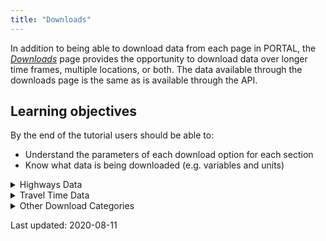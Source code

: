```yaml
---
title: "Downloads"
---
```

In addition to being able to download data from each page in PORTAL, the [_Downloads_](http://new.portal.its.pdx.edu:8080/downloads/) page provides the opportunity to download data over longer time frames, multiple locations, or both.  The data available through the downloads page is the same as is available through the API.

## Learning objectives
By the end of the tutorial users should be able to:

* Understand the parameters of each download option for each section
* Know what data is being downloaded (e.g. variables and units)

<details><summary>Highways Data</summary>
<p>

### Highways
Highway data can be downloaded from this section by selecting the start and end date of interest, days of week, format, highway of interest, and temporal resolution. Multiple highway sections can be downloaded at once by holding the ctrl key and clicking on the desired highway in the Highway menu.

The following data are provided:

| Name          | Description                                                                         | Type                       | Example                   |
| ------------- | ----------------------------------------------------------------------------------- | -------------------------- | ------------------------- |
| starttime     | Starting time of the data                                                           | Date/Time Formatted String | 2020-05-11T00:00:00-07:00 |
| resolution    | Temporal Resolution of the data                                                     | Time Formatted String      | 01:00:00                  |
| detector_id   | Detector ID along selected route                                                    | Integer                    | 100907                    |
| speed         | Average speed of vehicles passing the detector                                      | Float                      | 59.0                      |
| volume        | Number of vehicles per hour which pass the detector                                 | Integer                    | 16                        |
| occupancy     | Percentage of time cars are being detected                                          | Float                      | .88                       |
| countreadings |                                                                                     | Integer                    | 28                        |
| delay         | Vehicle Hours Traveled, minus the time it would take a vehicle to travel at the maximum permitted speed on a segment | Float     | 0.01      |
| traveltime    | The average amount of time for a vehicle to travel through a segment                | Float                      | 0.4                       |
| vht           | Vehicle Hours Traveled - the total hours traveled within a segment by all vehicles  | Float                      | 0.11                      |
| vmt           | Vehicle Miles Traveled - the total miles traveled on a segment by all vehicles      | Float                      | 6.24                      |

In order to calculate distance traveled, divide `vmt` by `volume`.

A tutorial on using the Highways function can be found [_here_]({{ site.url }}{{ site.baseurl }}/documents/highways/).

### Stations metadata
Information on the individual stations in the network can be downloaded from this section; the `highwayid` attribute is used to join these values to Highways and Highway Metadata. The `stationid` attribute can be used to join these values to Detector Metadata.

The following data are provided:

| Name         | Description                                                                         | Type    | Example                              |
| ------------ | ----------------------------------------------------------------------------- | ------- | ------------------------------------ |
| stationid    | The unique station ID value of each station                                   | Integer | 3154                                 |
| highwayid    | The unique highway ID value of the highway on which the station is located    | Integer | 10                                   |
| milepost     | The mile post location of the station on the highway                          | Float   | 0.25                                 |
| locationtext | Description of the location of the station                                    | String  | Wilshire (2DS043) @ SB OR 217 MP0.25 |
| length       | Length of segment in miles                                                    | Float   | 0.185                                |
| numberlanes  | Number of lanes at the station - returned as an empty value in _most_ queries | Integer | (Null)                               |
| agencyid     | Station ID issued by agency maintaining the station                           | Integer | 321                                  |
| x_coord      | Longitude of station                                                          | Float   | -122.78043                           |
| y_coord      | Latitude of station                                                           | Float   | 45.50622                             |
| active_dates | Provided as a set of key: value pairs; lower indicates the initial active date of the station, upper indicates the date the station was deactivated | String | {""lower"": ""2014-04-29"", ""upper"": null, ""bounds"": ""[)""} |

An interactive map of all the stations in the network can be viewed [_here_]({{ site.url }}{{ site.baseurl }}/documents/stations/)

### Detector metadata
Information on the individual detectors at each station can be downloaded from this section; the `highwayid` attribute is used to join these values to Highways and Highway Metadata. The `stationid` attribute can be used to join these values to Detector Metadata.

The following data are provided:

| Name          | Description                                                                            | Type              | Example              |
| ------------- | -------------------------------------------------------------------------------------- | ----------------- | ---------------------|
| detectorid    | The unique detector ID value of each detector                                          | Integer           | 102017               |
| stationid     | The unique station ID of the station at which the detector is located                  | Integer           | 5207                 |
| highwayid     | The unique highway ID value of the highway on which the detector is located            | Integer           | 54                   |
| milepost      | The mile post location of the station on the highway                                   | Float             | 36.15                |
| detectortitle | Agency given name (if any), or repeat of id value                                      | String or Integer | 205es03615:\_MN___1  |
| lanenumber    | PORTAL lane number; 1 is the leftmost lane, regardless of agency jurisdiction          | Integer           | 1                    |
| agency_lane   | Agency issued lane number, where 1 is leftmost lane for ODOT, rightmost lane for WSDOT | Integer           | 1                    |
| active_dates  | Provided as a set of key: value pairs; lower indicates the initial active date of the station, upper indicates the date the station was deactivated | String | {""lower"": ""2017-04-06"", ""upper"": null, ""bounds"": ""[)""} |

An interactive map of all the stations in the network can be viewed [_here_]({{ site.url }}{{ site.baseurl }}/documents/stations/)

### Highways metadata
Information on the highways in the system can be downloaded from this section.

The following data are provided:

| Name              | Description                                                    | Type    | Example         |
| ----------------- | -------------------------------------------------------------- | ------- | ----------------|
| highwayid         | The unique ID value of each highway                            | Integer | 616             |
| direction         | Cardinal direction of traffic flow (or CONST for construction) | String  | EAST            |
| highwayname       | Name of Highway                                                | String  | R2 Beltline Hwy |
| oppositehighwayid | ID of highway with opposite flow (or null value, if none)      | Integer | 617             |


</p>
</details>

<details><summary>Travel Time Data</summary>
<p>

### Aggregated travel time
The following data are provided:

| Name                | Description                                                    | Type                           | Example                   |
| ------------------- | -------------------------------------------------------------- | ------------------------------ | ------------------------- |
| average_travel_time | Average travel time of segment in minutes                      | Float                          | 151.4                     |
| countreadings       | Sample Size                                                    | Integer                        | 5                         |
| id                  | Unique ID value of aggregation                                 | Integer                        | 2386933463                |
| resolution          | Temporal Resolution of Data                                    | Time Formatted String          | 00:05:00                  |    
| segment_id          | Unique ID, used to join with segment inventory metadata        | Integer                        | 2264                      |
| starttime           | Start time of chosen resolution                                | Date and Time Formatted String | 2019-07-10T00:00:00-07:00 |

### Raw travel time
The following data are provided:

| Name                               | Description                                                    | Type                           | Example                          |
| ---------------------------------- | -------------------------------------------------------------- | ------------------------------ | -------------------------------- |
| below_min_filter                   |                                                                | Integer                        | 0                                |
| calc_confidence_interval           |                                                                | Float                          | 47.62680841791146                |
| calc_variance                      |                                                                | Float                          | 1910.7777233115469               |
| exceeded_max_filter                |                                                                | Integer                        | 0                                |
| segment_calc_time                  |                                                                | Date and Time Formatted String | 2019-07-15T08:10:13.870000-07:00 |
| segment_id                         |                                                                | Integer                        | 2264                             |
| segment_travel_time                |                                                                | Integer                        | 250                              |
| std_deviation_calc_samples_removed |                                                                | Integer                        | 3                                |
| std_deviation_filter_value         |                                                                | Float                          | 625.985307791092                 |


### Travel time segment inventory
The following data are provided:

| Name                          | Description                                                    | Type    | Example                             |
| ----------------------------- | -------------------------------------------------------------- | ------- | ----------------------------------- |
| active                        | Indicator of whether the segment is active in the system       | Boolean | true                                |
| beginning_dcu                 | ID value for DCU at start of segment                           | Integer | 535                                 |
| calculation_period            |                                                                | Integer | 10                                  |
| calculation_threshold         |                                                                | Integer | 30                                  |
| end_dcu                       | ID value for DCU at end of segment                             | Integer | 533                                 |
| minimum_lanes_reporting       | If beginning_dcu and end_dcu are present, this is a null value. Otherwise, it is 0.5 | Float             | 0.5 |
| minimum_samples               | Minimum number of samples required to produce a data point     | Integer | 3                                   |
| segment_id                    | Unique ID of Highway Segment                                   | Integer | 2667                                |
| segment_length                | Length of segment, as measured between beginning and end DCUs  | Integer | 100                                 |
| segment_maximum_filter        |                                                                | Integer | 1000                                |
| segment_minimum_filter        |                                                                | Integer | 10                                  |
| segment_name                  | Name of Segment                                                | String  | Powell Blvd EB at SE 8th to SE 33rd |
| segment_type                  |                                                                | Integer | 1                                   |
| source_system                 |                                                                | String  | TravelTime                          |
| standard_deviation_multiplier |                                                                | Float   | 1.65                                |
| standard_deviation_samples    |                                                                | Integer | 30                                  |
| station_id                    | Agency given name or ID value, null if none issued             | Integer | null                                |
| use_standard_deviation_filter |                                                                | Boolean | true                                |

### Travel time DCU inventory
The following data are provided:

| Name                               | Description                                                     | Type    | Example                |
| ---------------------------------- | --------------------------------------------------------------- | ------- | ---------------------- |
| active                             | Indicator of whether the detector is active in the system       | Boolean | true                   |
| location_type                      | Intersection or free flowing traffic                            | String  | Intersection           |
| dcu_id                             | Unique ID value; if preceded by ```-```, if location_type is Free Flowing Traffic. | Integer | 556 |
| dcu_name                           | Name of intersection, if location_type is intersection. Numeric, matching dcu_id, with name appended if free flowing traffic | String | SW Beaverton Hillsdale Hwy at SW Capitol Hwy |
| geom.type                          | Always Point, allowing for coordinate values.                   | String  | Point                  |
| geom.coordinates.0                 | The longitude of the Point specifying the DCU                   | Float   | -122.69778             |
| geom.coordinates.1                 | The latitude of the Point specifying the DCU                    | Float   | 45.47809               |
| longitude                          | The longitude of the Point specifying the DCU                   | Float   | -122.69778             |
| latitude                           | The latitude of the Point specifying the DCU                    | Float   | 45.47809               |
| highway                            | Name of highway on which the detector is situated               | String  | B-H                    |
| roadway_number                     |                                                                 | Integer | 1                      |
| milepoint                          | Null for free flowing traffic. Float value for intersections    | Float   | 0.0                    |
| owner                              | Agency name                                                     | String  | City of Portland       |

</p>
</details>

<details><summary>Other Download Categories</summary>
<p>

### Aggregated CLS
The following data are provided:

| Name                               | Description                                                        | Type                           | Example                   |
| ---------------------------------- | ------------------------------------------------------------------ | ------------------------------ | ------------------------- |
| aggregated_records                 | Number of records sampled to created each data point               | Integer                        | 104                       |
| bin_count                          | Count of vehicles by classification bin                            | Integer                        | 0                         |
| bin_type                           | Description of classification bin - either length or speed         | String                         | length                    |
| bin_number                         | Classification bin number. These Classifications can be seen in the next table | Integer            | 4                         |
| bin_resolution                     | Temporal resolution for data - 15 minutes, 1 hour, or 1 day        | Time Formatted String          | 01:00:00                  |
| bin_time                           | The timestamp for the data value, to a granularity of 20 seconds   | Date and Time Formatted String | 2019-07-10T00:00:00-07:00 |
| id                                 | The record id value used by the API framework                      | Integer                        | 938253264                 |
| lane                               | Lane in which the data was collected. Lane 1 is the left most lane | Integer                        | 3                         |
| stationid                          | Unique id value of the collection station; corresponds to the agencyid in the stations metadata | Integer     | 54              |


Bin Number Classifications:

|Bin Number | Vehicle Length |
|-----------|----------------|
|        1  |      0-20 ft.  |
|        2  |     20-35 ft.  |
|        3  |     35-60 ft.  |
|        4  |    60-120 ft.  |

More information about Vehicle Length data can be seen [_here._]({{ site.url }}{{ site.baseurl }}/documents/freight/)

### Voyage Volume
The following data are provided:

| Name                               | Description                                                        | Type                           | Example                   |
| ---------------------------------- | ------------------------------------------------------------------ | ------------------------------ | ------------------------- |
| controller_id                      |                                                                    | Integer                        | 4258                      |
| logtime                            |                                                                    | Date and Time Formatted String | 2017-01-03T00:07:00-08:00 |
| period                             |                                                                    | Integer                        | 15                        |
| detector_1_volume                  |                                                                    | Integer                        | 0                         |
| detector_2_volume                  |                                                                    | Integer                        | 0                         |
| detector_3_volume                  |                                                                    | Integer                        | 0                         |
| detector_4_volume                  |                                                                    | Integer                        | 0                         |
| detector_5_volume                  |                                                                    | Integer                        | 5                         |
| detector_6_volume                  |                                                                    | Integer                        | 3                         |
| detector_7_volume                  |                                                                    | Integer                        | 0                         |
| detector_8_volume                  |                                                                    | Integer                        | 0                         |
| detector_9_volume                  |                                                                    | Integer                        | 4                         |
| detector_10_volume                 |                                                                    | Integer                        | 4                         |
| detector_11_volume                 |                                                                    | Integer                        | 0                         |
| detector_12_volume                 |                                                                    | Integer                        | 0                         |
| detector_13_volume                 |                                                                    | Integer                        | 0                         |
| detector_14_volume                 |                                                                    | Integer                        | 0                         |
| detector_15_volume                 |                                                                    | Integer                        | 0                         |
| detector_16_volume                 |                                                                    | Integer                        | 0                         |
| detector_17_volume                 |                                                                    | Integer                        | 0                         |
| detector_18_volume                 |                                                                    | Integer                        | 0                         |
| detector_19_volume                 |                                                                    | Integer                        | 1                         |
| detector_20_volume                 |                                                                    | Integer                        | 1                         |
| detector_21_volume                 |                                                                    | Integer                        | 1                         |
| detector_22_volume                 |                                                                    | Integer                        | 0                         |
| detector_23_volume                 |                                                                    | Integer                        | 0                         |
| detector_24_volume                 |                                                                    | Integer                        | 2                         |
| detector_25_volume                 |                                                                    | Integer                        | 3                         |
| detector_26_volume                 |                                                                    | Integer                        | 0                         |
| detector_27_volume                 |                                                                    | Integer                        | 0                         |
| detector_28_volume                 |                                                                    | Integer                        | 0                         |
| detector_29_volume                 |                                                                    | Integer                        | 0                         |
| detector_30_volume                 |                                                                    | Integer                        | 0                         |
| detector_31_volume                 |                                                                    | Integer                        | 0                         |
| detector_32_volume                 |                                                                    | Integer                        | 0                         |

### Transit Quarterly Data
The data is returned as a Zipped CSV file.  The data provided in the CSV file are as follows.

| Name                               | Description                                                            | Type                           | Example                   |
| ---------------------------------- | ---------------------------------------------------------------------- | ------------------------------ | ------------------------- |
| summary_begin_date                 | The start date of the fiscal quarter requested                         | Date and Time Formatted String | 02DEC2018:00:00:00        |
| route_number                       | Trimet bus route number                                                | Integer                        | 2                         |
| direction                          | 0 if departing from initial origin, 1 if departing from route endpoint | Integer                        | 0                         |
| service_key                        |                                                                        | String                         | S                         |
| stop                               | Number of stops made on route                                          | Integer                        | 100                       |
| location_id                        |                                                                        | Integer                        | 9301                      |
| ons                                | Number of riders embarking                                             | Integer                        | 121                       |
| offs                               | Number of riders disembarking                                          | Integer                        | 2                         |
| total                              | Aggregate of ons and offs                                              | Integer                        | 123                       |
| estimated_load                     |                                                                        | Integer                        | 175                       |
| cumulative_ons                     | Aggregate of ons over route history                                    | Integer                        | 176                       |
| cumulative_offs                    | Aggregate of offs over route history                                   | Integer                        | 2                         |
| lifts                              | Lift usages as a percentage of all stops                               | Float                          | 0.6818181818              |

</p>
</details>



Last updated: 2020-08-11

